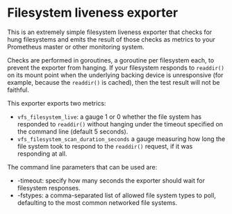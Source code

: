 # Filesystem liveness exporter

This is an extremely simple filesystem liveness exporter that checks for
hung filesystems and emits the result of those checks as metrics to your
Prometheus master or other monitoring system.

Checks are performed in goroutines, a goroutine per filesystem each, to
prevent the exporter from hanging.   If your filesystem responds to
`readdir()` on its mount point when the underlying backing device is
unresponsive (for example, because the `readdir()` is cached), then
the test result will not be faithful.

This exporter exports two metrics:

* `vfs_filesystem_live`: a gauge 1 or 0 whether the file system has
  responded to `readdir()` without hanging under the timeout
  specified on the command line (default 5 seconds).
* `vfs_filesystem_scan_duration_seconds` a gauge measuring how long
  the file system took to respond to the `readdir()` request, if
  it was responding at all.

The command line parameters that can be used are:

* -timeout: specify how many seconds the exporter should wait for
  filesystem responses.
* -fstypes: a comma-separated list of allowed file system types
  to poll, defaulting to the most common networked file systems.
